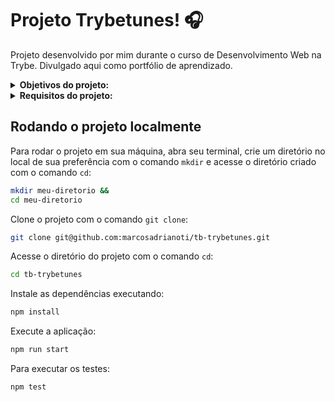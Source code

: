 # Projeto Trybetunes! :headphones:
Projeto desenvolvido por mim durante o curso de Desenvolvimento Web na Trybe. Divulgado aqui como portfólio de aprendizado.

<details>
<summary><strong>Objetivos do projeto:</strong></summary>

  * Desenvolver uma aplicação capaz de reproduzir músicas das mais variadas bandas e artistas, criar uma lista de músicas favoritas e editar o perfil da pessoa usuária logada.
  * Verificar se eu era capaz de:
    * Fazer requisições e consumir dados vindos de uma `API`.
    * Utilizar os ciclos de vida de um componente React.
    * Utilizar a função `setState` de forma a garantir que um determinado código só é executado após o estado ser atualizado.
    * Utilizar o componente `BrowserRouter` corretamente.
    * Criar rotas, mapeando o caminho da URL com o componente correspondente, via `Route`.
    * Utilizar o `Switch` do `React Router`.
    * Criar links de navegação na aplicação com o componente `Link`.
</details>
<details>
<summary><strong> Requisitos do projeto:</strong></summary>

  * Criar as rotas necessárias para a aplicação.
  * Criar um formulário para identificação.
  * Criar um componente de cabeçalho.
  * Criar os links de navegação no cabeçalho.
  * Criar o formulário para pesquisar artistas.
  * Fazer a requisição para pesquisar artistas.
  * Criar a lista de músicas do álbum selecionado.
  * Criar o mecanismo para adicionar músicas na lista de músicas favoritas.
  * Fazer a requisição para recuperar as músicas favoritas ao entrar na página do Álbum.
  * Fazer a requisição para recuperar as músicas favoritas e atualizar a lista após favoritar uma música.
  * Criar o mecanismo para remover músicas na lista de músicas favoritas.
  * Requisitos bônus:
    * Criar a lista de músicas favoritas.
    * Criar a exibição de perfil.
    * Criar o formulário de edição de perfil.
</details>
  
## Rodando o projeto localmente

Para rodar o projeto em sua máquina, abra seu terminal, crie um diretório no local de sua preferência com o comando `mkdir` e acesse o diretório criado com o comando `cd`:

```bash
mkdir meu-diretorio &&
cd meu-diretorio
```

Clone o projeto com o comando `git clone`:

```bash
git clone git@github.com:marcosadrianoti/tb-trybetunes.git
```

Acesse o diretório do projeto com o comando `cd`:

```bash
cd tb-trybetunes
```

Instale as dependências executando:

```bash
npm install
```

Execute a aplicação:

```bash
npm run start
```

Para executar os testes:

```bash
npm test
``` 
